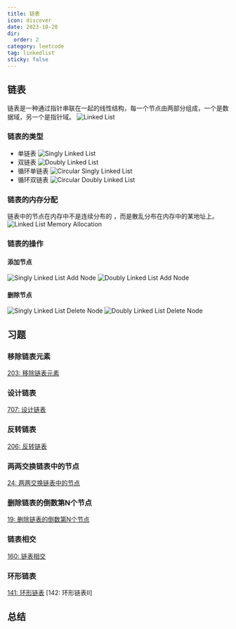 ```yaml
---
title: 链表
icon: discover
date: 2023-10-20
dir:
  order: 2
category: leetcode
tag: linkedlist
sticky: false
---
```


## 链表
链表是一种通过指针串联在一起的线性结构，每一个节点由两部分组成，一个是数据域，另一个是指针域。
![Linked List](../../../../../assets/leetcode/linked_list.png)

### 链表的类型

- 单链表
![Singly Linked List](../../../../../assets/leetcode/singly_linked_list.jpg)
- 双链表
![Doubly Linked List](../../../../../assets/leetcode/doubly_linked_list.png)
- 循环单链表
![Circular Singly Linked List](../../../../../assets/leetcode/circular_singly_linked_list.webp)
- 循环双链表
![Circular Doubly Linked List](../../../../../assets/leetcode/circular_doubly_linked_list.jpg)

### 链表的内存分配
链表中的节点在内存中不是连续分布的 ，而是散乱分布在内存中的某地址上。
![Linked List Memory Allocation](../../../../../assets/leetcode/linked_list_memory_allocation.jpg)

### 链表的操作
#### 添加节点
![Singly Linked List Add Node](../../../../../assets/leetcode/singly_linked_list_add_node.png)
![Doubly Linked List Add Node](../../../../../assets/leetcode/doubly_linked_list_add_node.png)
#### 删除节点
![Singly Linked List Delete Node](../../../../../assets/leetcode/singly_linked_list_delete_node.png)
![Doubly Linked List Delete Node](../../../../../assets/leetcode/doubly_linked_list_delete_node.webp)


## 习题
### 移除链表元素
[203: 移除链表元素](203_remove_linked_list_elements.md)

### 设计链表
[707: 设计链表](707_design_linked_list.md)

### 反转链表
[206: 反转链表](206_reverse_linked_list.md)

### 两两交换链表中的节点
[24: 两两交换链表中的节点](24_swap_nodes_in_pairs.md)

### 删除链表的倒数第N个节点
[19: 删除链表的倒数第N个节点](19_remove_nth_node_from_end_of_list.md)

### 链表相交
[160: 链表相交](160_intersection_of_two_linked_lists.md)

### 环形链表
[141: 环形链表](141_linked_list_cycle.md)
[142: 环形链表II]


## 总结